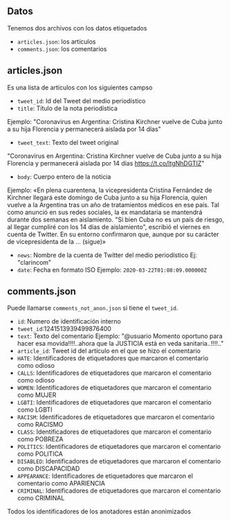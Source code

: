 ## Datos 

Tenemos dos archivos con los datos etiquetados

- `articles.json`: los artículos
- `comments.json`: los comentarios

## articles.json

Es una lista de artículos con los siguientes campso

- `tweet_id`: Id del Tweet del medio periodístico
- `title`: Título de la nota periodística

Ejemplo: "Coronavirus en Argentina: Cristina Kirchner vuelve de Cuba junto a su hija Florencia y permanecerá aislada por 14 días"
- `tweet_text`: Texto del tweet original

"Coronavirus en Argentina: Cristina Kirchner vuelve de Cuba junto a su hija Florencia y permanecerá aislada por 14 días https://t.co/ltgNhDGTlZ"
- `body`: Cuerpo entero de la noticia

Ejemplo: «En plena cuarentena, la vicepresidenta Cristina Fernández de Kirchner llegará este domingo de Cuba junto a su hija Florencia, quien vuelve a la Argentina tras un año de tratamientos médicos en ese país. Tal como anunció en sus redes sociales, la ex mandataria se mantendrá durante dos semanas en aislamiento. "Si bien Cuba no es un país de riesgo, al llegar cumpliré con los 14 días de aislamiento", escribió el viernes en cuenta de Twitter. En su entorno confirmaron que, aunque por su carácter de vicepresidenta de la ... (sigue)»

- `news`: Nombre de la cuenta de Twitter del medio periodístico
Ej: "clarincom"
- `date`: Fecha en formato ISO
Ejemplo: `2020-03-22T01:08:09.000000Z`

## comments.json 

Puede llamarse `comments_not_anon.json` si tiene el `tweet_id`. 

- `id`: Numero de identificación interno
- `tweet_id`:1241513939499876400
- `text`: Texto del comentario
Ejemplo: "@usuario Momento oportuno para hacer esa movida!!!!..ahora que la JUSTICIA está en veda sanitaria..!!!!.."
- `article_id`: Tweet id del artículo en el que se hizo el comentario
- `HATE`: Identificadores de etiquetadores que marcaron el comentario como odioso
- `CALLS`: Identificadores de etiquetadores que marcaron el comentario como odioso
- `WOMEN`: Identificadores de etiquetadores que marcaron el comentario como MUJER
- `LGBTI`: Identificadores de etiquetadores que marcaron el comentario como LGBTI
- `RACISM`: Identificadores de etiquetadores que marcaron el comentario como RACISMO
- `CLASS`: Identificadores de etiquetadores que marcaron el comentario como POBREZA
- `POLITICS`: Identificadores de etiquetadores que marcaron el comentario como POLITICA
- `DISABLED`: Identificadores de etiquetadores que marcaron el comentario como DISCAPACIDAD
- `APPEARANCE`: Identificadores de etiquetadores que marcaron el comentario como APARIENCIA
- `CRIMINAL`: Identificadores de etiquetadores que marcaron el comentario como CRIMINAL

Todos los identificadores de los anotadores están anonimizados
